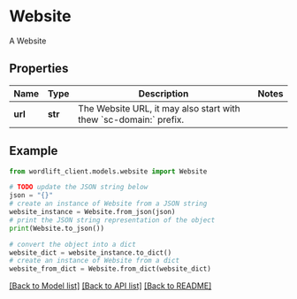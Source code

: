 # Website

A Website

## Properties

Name | Type | Description | Notes
------------ | ------------- | ------------- | -------------
**url** | **str** | The Website URL, it may also start with thew &#x60;sc-domain:&#x60; prefix. | 

## Example

```python
from wordlift_client.models.website import Website

# TODO update the JSON string below
json = "{}"
# create an instance of Website from a JSON string
website_instance = Website.from_json(json)
# print the JSON string representation of the object
print(Website.to_json())

# convert the object into a dict
website_dict = website_instance.to_dict()
# create an instance of Website from a dict
website_from_dict = Website.from_dict(website_dict)
```
[[Back to Model list]](../README.md#documentation-for-models) [[Back to API list]](../README.md#documentation-for-api-endpoints) [[Back to README]](../README.md)



